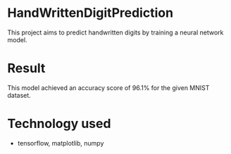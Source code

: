 # HandWrittenDigitPrediction
  This project aims to predict handwritten digits by training a neural network model.
# Result
  This model achieved an accuracy score of 96.1% for the given MNIST dataset.
# Technology used  
- tensorflow, matplotlib, numpy

